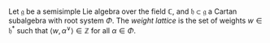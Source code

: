 Let $\mathfrak{g}$ be a semisimple Lie algebra over the field $\mathbb{C}$, and $\mathfrak{h} \subset \mathfrak{g}$ a Cartan subalgebra with root system $\Phi$. The *weight lattice* is the set of weights $w \in \mathfrak{h}^*$ such that $\langle w, \alpha^\vee \rangle \in \mathbb{Z}$ for all $\alpha \in \Phi$.
